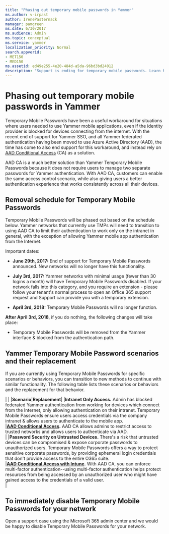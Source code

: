 ```yaml
---
title: "Phasing out temporary mobile passwords in Yammer"
ms.author: v-irpast
author: IrenePasternack
manager: pamgreen
ms.date: 6/30/2017
ms.audience: Admin
ms.topic: conceptual
ms.service: yammer
localization_priority: Normal
search.appverid: 
- MET150
- MED150
ms.assetid: ed49e255-4e20-484d-a5da-96bd3bd24012
description: "Support is ending for temporary mobile passwords. Learn how you can transition to AAD Conditional Acess to continue with similar functionality. "
---
```


# Phasing out temporary mobile passwords in Yammer

Temporary Mobile Passwords have been a useful workaround for situations where users needed to use Yammer mobile applications, even if the identity provider is blocked for devices connecting from the internet. With the recent end of support for Yammer SSO, and all Yammer federated authentication having been moved to use Azure Active Directory (AAD), the time has come to also end support for this workaround, and instead rely on [AAD Conditional Access](https://docs.microsoft.com/en-us/azure/active-directory/active-directory-conditional-access-azure-portal) (CA) as a solution. 
  
AAD CA is a much better solution than Yammer Temporary Mobile Passwords because it does not require users to manage two separate passwords for Yammer authentication. With AAD CA, customers can enable the same access control scenario, while also giving users a better authentication experience that works consistently across all their devices.
  
## Removal schedule for Temporary Mobile Passwords

Temporary Mobile Passwords will be phased out based on the schedule below. Yammer networks that currently use TMPs will need to transition to using AAD CA to limit their authentication to work only on the intranet in general, with the exception of allowing Yammer mobile app authentication from the Internet.
  
Important dates:
  
- **June 29th, 2017:** End of support for Temporary Mobile Passwords announced. New networks will no longer have this functionality. 
    
- **July 3rd, 2017:** Yammer networks with minimal usage (fewer than 30 logins a month) will have Temporary Mobile Passwords disabled. If your network falls into this category, and you require an extension - please follow your tenant's normal process to open an Office 365 support request and Support can provide you with a temporary extension. 
    
- **April 3rd, 2018:** Temporary Mobile Passwords will no longer function. 
    
 **After April 3rd, 2018**, if you do nothing, the following changes will take place: 
  
- Temporary Mobile Passwords will be removed from the Yammer interface &amp; blocked from the authentication path.
    
## Yammer Temporary Mobile Password scenarios and their replacement

If you are currently using Temporary Mobile Passwords for specific scenarios or behaviors, you can transition to new methods to continue with similar functionality. The following table lists these scenarios or behaviors and the replacement for that behavior.
  
|
|
|**Scenario**|**Replacement**|
|**Intranet Only Access.** Admin has blocked federated Yammer authentication from working for devices which connect from the Internet, only allowing authentication on their intranet. Temporary Mobile Passwords ensure users access credentials via the company intranet &amp; allows users to authenticate to the mobile app.  <br/> |**[AAD Conditional Access](https://docs.microsoft.com/en-us/azure/active-directory/active-directory-conditional-access-azure-portal).** AAD CA allows admins to restrict access to trusted networks and allows users to authenticate via AAD.  <br/> |
|**Password Security on Untrusted Devices.** There's a risk that untrusted devices can be compromised &amp; expose corporate passwords to unauthorized users. Temporary Mobile Passwords offers a way to protect sensitive corporate passwords, by providing ephemeral login credentials that don't provide access to the entire O365 suite.  <br/> |**[AAD Conditional Access with Intune](https://docs.microsoft.com/en-us/intune/conditional-access).** With AAD CA, you can enforce multi-factor authentication--using multi-factor authentication helps protect resources from being accessed by an unauthorized user who might have gained access to the credentials of a valid user.  <br/> |
   
## To immediately disable Temporary Mobile Passwords for your network

Open a support case using the Microsoft 365 admin center and we would be happy to disable Temporary Mobile Passwords for your network.